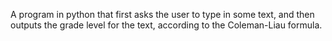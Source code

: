 A program in python that first asks the user to type in some text, and then outputs the grade level for the text, according to the Coleman-Liau formula.
